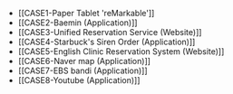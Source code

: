 - [[CASE1-Paper Tablet 'reMarkable']]
- [[CASE2-Baemin (Application)]]
- [[CASE3-Unified Reservation Service (Website)]]
- [[CASE4-Starbuck's Siren Order (Application)]]
- [[CASE5-English Clinic Reservation System (Website)]]
- [[CASE6-Naver map (Application)]]
- [[CASE7-EBS bandi (Application)]]
- [[CASE8-Youtube (Application)]]



